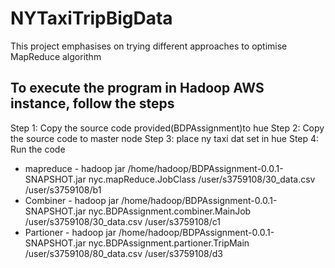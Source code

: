 # NYTaxiTripBigData
This project emphasises on trying different approaches to optimise MapReduce algorithm


## To execute the program in Hadoop AWS instance, follow the steps

Step 1: Copy the source code provided(BDPAssignment)to hue
Step 2: Copy the source code to master node
Step 3: place ny taxi dat set in hue
Step 4: Run the code 
*	mapreduce - hadoop jar /home/hadoop/BDPAssignment-0.0.1-SNAPSHOT.jar nyc.mapReduce.JobClass /user/s3759108/30_data.csv /user/s3759108/b1
* Combiner - hadoop jar /home/hadoop/BDPAssignment-0.0.1-SNAPSHOT.jar nyc.BDPAssignment.combiner.MainJob /user/s3759108/30_data.csv /user/s3759108/c1
* Partioner - hadoop jar /home/hadoop/BDPAssignment-0.0.1-SNAPSHOT.jar nyc.BDPAssignment.partioner.TripMain /user/s3759108/80_data.csv /user/s3759108/d3
